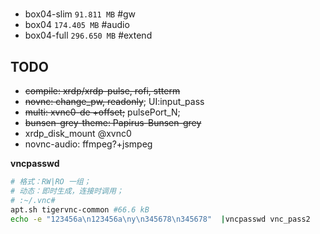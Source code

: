 # 

- box04-slim `91.811 MB` #gw
- box04 `174.405 MB` #audio
- box04-full `296.650 MB` #extend

## TODO

- ~~compile: xrdp/xrdp-pulse, rofi, stterm~~
- ~~novnc: change_pw, readonly~~; UI:input_pass
- ~~multi: xvnc0-de +offset;~~ pulsePort_N;
- ~~bunsen-grey-theme: Papirus-Bunsen-grey~~
- xrdp_disk_mount @xvnc0
- novnc-audio: ffmpeg?+jsmpeg

**vncpasswd**

```bash
# 格式：RW|RO 一组；
# 动态：即时生成，连接时调用；
# :~/.vnc# 
apt.sh tigervnc-common #66.6 kB
echo -e "123456a\n123456a\ny\n345678\n345678"  |vncpasswd vnc_pass2

```
